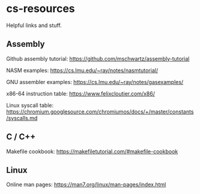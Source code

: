 # cs-resources

Helpful links and stuff.

## Assembly

Github assembly tutorial: https://github.com/mschwartz/assembly-tutorial

NASM examples: https://cs.lmu.edu/~ray/notes/nasmtutorial/

GNU assembler examples: https://cs.lmu.edu/~ray/notes/gasexamples/

x86-64 instruction table: https://www.felixcloutier.com/x86/

Linux syscall table: https://chromium.googlesource.com/chromiumos/docs/+/master/constants/syscalls.md

## C / C++

Makefile cookbook: https://makefiletutorial.com/#makefile-cookbook

## Linux

Online man pages: https://man7.org/linux/man-pages/index.html
